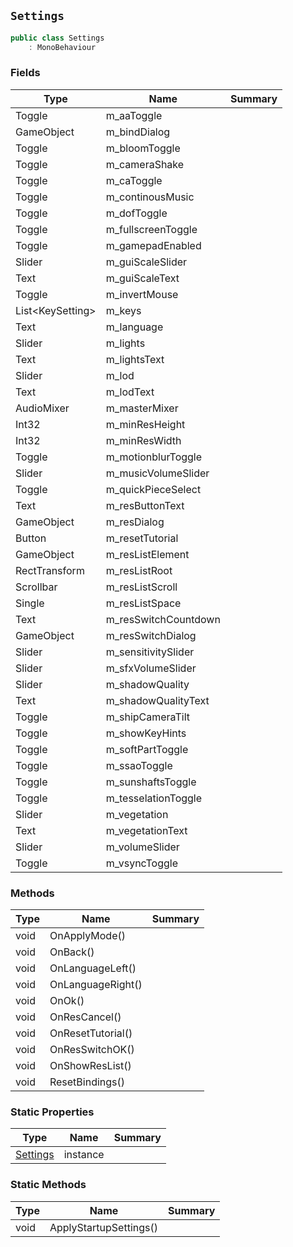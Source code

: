 ## `Settings`

```csharp
public class Settings
    : MonoBehaviour

```

### Fields

| Type | Name | Summary | 
| --- | --- | --- | 
| Toggle | m_aaToggle |  | 
| GameObject | m_bindDialog |  | 
| Toggle | m_bloomToggle |  | 
| Toggle | m_cameraShake |  | 
| Toggle | m_caToggle |  | 
| Toggle | m_continousMusic |  | 
| Toggle | m_dofToggle |  | 
| Toggle | m_fullscreenToggle |  | 
| Toggle | m_gamepadEnabled |  | 
| Slider | m_guiScaleSlider |  | 
| Text | m_guiScaleText |  | 
| Toggle | m_invertMouse |  | 
| List&lt;KeySetting&gt; | m_keys |  | 
| Text | m_language |  | 
| Slider | m_lights |  | 
| Text | m_lightsText |  | 
| Slider | m_lod |  | 
| Text | m_lodText |  | 
| AudioMixer | m_masterMixer |  | 
| Int32 | m_minResHeight |  | 
| Int32 | m_minResWidth |  | 
| Toggle | m_motionblurToggle |  | 
| Slider | m_musicVolumeSlider |  | 
| Toggle | m_quickPieceSelect |  | 
| Text | m_resButtonText |  | 
| GameObject | m_resDialog |  | 
| Button | m_resetTutorial |  | 
| GameObject | m_resListElement |  | 
| RectTransform | m_resListRoot |  | 
| Scrollbar | m_resListScroll |  | 
| Single | m_resListSpace |  | 
| Text | m_resSwitchCountdown |  | 
| GameObject | m_resSwitchDialog |  | 
| Slider | m_sensitivitySlider |  | 
| Slider | m_sfxVolumeSlider |  | 
| Slider | m_shadowQuality |  | 
| Text | m_shadowQualityText |  | 
| Toggle | m_shipCameraTilt |  | 
| Toggle | m_showKeyHints |  | 
| Toggle | m_softPartToggle |  | 
| Toggle | m_ssaoToggle |  | 
| Toggle | m_sunshaftsToggle |  | 
| Toggle | m_tesselationToggle |  | 
| Slider | m_vegetation |  | 
| Text | m_vegetationText |  | 
| Slider | m_volumeSlider |  | 
| Toggle | m_vsyncToggle |  | 


### Methods

| Type | Name | Summary | 
| --- | --- | --- | 
| void | OnApplyMode() |  | 
| void | OnBack() |  | 
| void | OnLanguageLeft() |  | 
| void | OnLanguageRight() |  | 
| void | OnOk() |  | 
| void | OnResCancel() |  | 
| void | OnResetTutorial() |  | 
| void | OnResSwitchOK() |  | 
| void | OnShowResList() |  | 
| void | ResetBindings() |  | 


### Static Properties

| Type | Name | Summary | 
| --- | --- | --- | 
| [Settings](./Settings.md) | instance |  | 


### Static Methods

| Type | Name | Summary | 
| --- | --- | --- | 
| void | ApplyStartupSettings() |  | 


